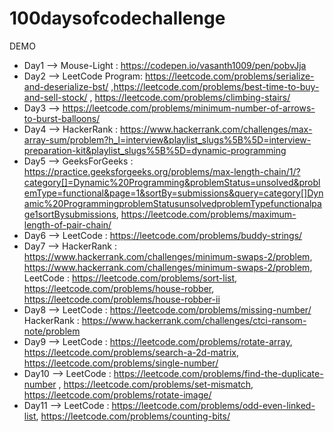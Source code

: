 # 100daysofcodechallenge

DEMO

* Day1 --> Mouse-Light : https://codepen.io/vasanth1009/pen/pobvJja 
* Day2 --> LeetCode Program: https://leetcode.com/problems/serialize-and-deserialize-bst/ ,https://leetcode.com/problems/best-time-to-buy-and-sell-stock/ , https://leetcode.com/problems/climbing-stairs/
* Day3 --> https://leetcode.com/problems/minimum-number-of-arrows-to-burst-balloons/
* Day4 --> HackerRank : https://www.hackerrank.com/challenges/max-array-sum/problem?h_l=interview&playlist_slugs%5B%5D=interview-preparation-kit&playlist_slugs%5B%5D=dynamic-programming
* Day5 --> GeeksForGeeks : https://practice.geeksforgeeks.org/problems/max-length-chain/1/?category[]=Dynamic%20Programming&problemStatus=unsolved&problemType=functional&page=1&sortBy=submissions&query=category[]Dynamic%20ProgrammingproblemStatusunsolvedproblemTypefunctionalpage1sortBysubmissions, https://leetcode.com/problems/maximum-length-of-pair-chain/
* Day6 --> LeetCode : https://leetcode.com/problems/buddy-strings/
* Day7 --> HackerRank : https://www.hackerrank.com/challenges/minimum-swaps-2/problem, https://www.hackerrank.com/challenges/minimum-swaps-2/problem,
           LeetCode : https://leetcode.com/problems/sort-list, https://leetcode.com/problems/house-robber, https://leetcode.com/problems/house-robber-ii
* Day8 --> LeetCode : https://leetcode.com/problems/missing-number/
           HackerRank : https://www.hackerrank.com/challenges/ctci-ransom-note/problem
* Day9 --> LeetCode : https://leetcode.com/problems/rotate-array, https://leetcode.com/problems/search-a-2d-matrix, https://leetcode.com/problems/single-number/
* Day10 --> LeetCode : https://leetcode.com/problems/find-the-duplicate-number , https://leetcode.com/problems/set-mismatch, https://leetcode.com/problems/rotate-image/
* Day11 --> LeetCode : https://leetcode.com/problems/odd-even-linked-list, https://leetcode.com/problems/counting-bits/
